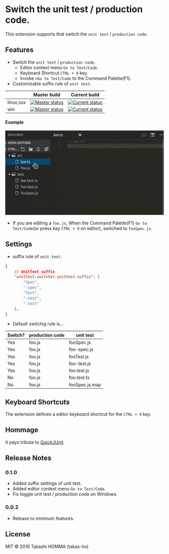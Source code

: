 # Switch the unit test / production code.

This extension supports that switch the `unit test` / `production code`.

## Features
- Switch the `unit test` / `production code`.
    - Editor context menu `Go to Test/Code`.
    - Keyboard Shortcut `CTRL + 9` key.
    - Invoke `>Go to Test/Code` to the Command Palette(F1).
- Customizable suffix rule of `unit test`.

||Master build|Current build
--------|------------|-------------
linux,osx|[![Master status](https://travis-ci.org/takas-ho/vscode-unittest-switcher.svg?branch=master)](https://travis-ci.org/takas-ho/vscode-unittest-switcher)|[![Current statuc](https://travis-ci.org/takas-ho/vscode-unittest-switcher.svg)](https://travis-ci.org/takas-ho/vscode-unittest-switcher)
win|[![Master status](https://ci.appveyor.com/api/projects/status/6rbw3na3n5l4j21n/branch/master?svg=true)](https://ci.appveyor.com/project/takas-ho/vscode-unittest-switcher/branch/master "Master Branch Status")|[![Current status](https://ci.appveyor.com/api/projects/status/6rbw3na3n5l4j21n?svg=true)](https://ci.appveyor.com/project/takas-ho/vscode-unittest-switcher "Current Build Status")

#### Example

![Navigation](images/preview.gif)

- If you are editing a `foo.js`, When the Command Palette(F1) `Go to Test/Code`(or press key `CTRL + 9` on editor), switched to `fooSpec.js`.

## Settings
- suffix rule of `unit test`.
```json
{
    // UnitTest suffix
    "unittest-switcher.unittest.suffix": [
        "Spec",
        "-spec",
        "Test",
        "-test",
        ".test"
    ],
}
```
- Default switchig rule is...

|Switch?|production code|unit test|
|----|----|----|
|Yes|foo.js|fooSpec.js|
|Yes|foo.js|foo-spec.js|
|Yes|foo.js|fooTest.js|
|Yes|foo.js|foo-test.js|
|Yes|foo.js|foo.test.js|
|No|foo.js|foo.test.ts|
|No|foo.js|fooSpec.js.map|

## Keyboard Shortcuts

The extension defines a editor keyboard shortcut for the `CTRL + 9` key.

## Hommage

It pays tribute to [QuickJUnit](https://github.com/kompiro/quick-junit).

## Release Notes

### 0.1.0

- Added suffix settings of unit test.
- Added editor context menu `Go to Test/Code`.
- Fix toggle unit test / production code on Windows.

### 0.0.2

- Release to minimum features.

## License

MIT &#xA9; 2016 Takashi HOMMA (takas-ho)
